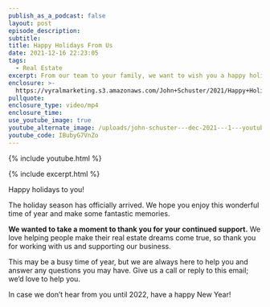 ```yaml
---
publish_as_a_podcast: false
layout: post
episode_description:
subtitle:
title: Happy Holidays From Us
date: 2021-12-16 22:23:05
tags:
  - Real Estate
excerpt: From our team to your family, we want to wish you a happy holiday season.
enclosure: >-
  https://vyralmarketing.s3.amazonaws.com/John+Schuster/2021/Happy+Holidays+From+Us.mp4
pullquote:
enclosure_type: video/mp4
enclosure_time:
use_youtube_image: true
youtube_alternate_image: /uploads/john-schuster---dec-2021---1---youtube.jpg
youtube_code: IBubyG7VnZo
---
```

{% include youtube.html %}

{% include excerpt.html %}

Happy holidays to you\!

The holiday season has officially arrived. We hope you enjoy this wonderful time of year and make some fantastic memories.

**We wanted to take a moment to thank you for your continued support.** We love helping people make their real estate dreams come true, so thank you for working with us and supporting our business.

This may be a busy time of year, but we are always here to help you and answer any questions you may have. Give us a call or reply to this email; we’d love to help you.

In case we don’t hear from you until 2022, have a happy New Year\!<br>
